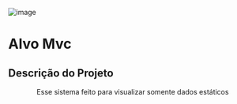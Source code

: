 
![image](https://user-images.githubusercontent.com/39017463/216873541-5651be0a-54fb-46ac-9b99-f77641c3f9f4.png)

# Alvo Mvc

## Descrição do Projeto
<p align="center">Esse sistema feito para visualizar somente dados estáticos</p>
